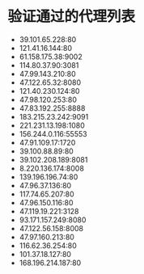 # 验证通过的代理列表

 - 39.101.65.228:80
 - 121.41.16.144:80
 - 61.158.175.38:9002
 - 114.80.37.90:3081
 - 47.99.143.210:80
 - 47.122.65.32:8080
 - 121.40.230.124:80
 - 47.98.120.253:80
 - 47.83.192.255:8888
 - 183.215.23.242:9091
 - 221.231.13.198:1080
 - 156.244.0.116:55553
 - 47.91.109.17:1720
 - 39.100.88.89:80
 - 39.102.208.189:8081
 - 8.220.136.174:8008
 - 139.196.196.74:80
 - 47.96.37.136:80
 - 117.74.65.207:80
 - 47.96.150.116:80
 - 47.119.19.221:3128
 - 93.171.157.249:8080
 - 47.122.56.158:8008
 - 47.97.160.213:80
 - 116.62.36.254:80
 - 101.37.18.127:80
 - 168.196.214.187:80
